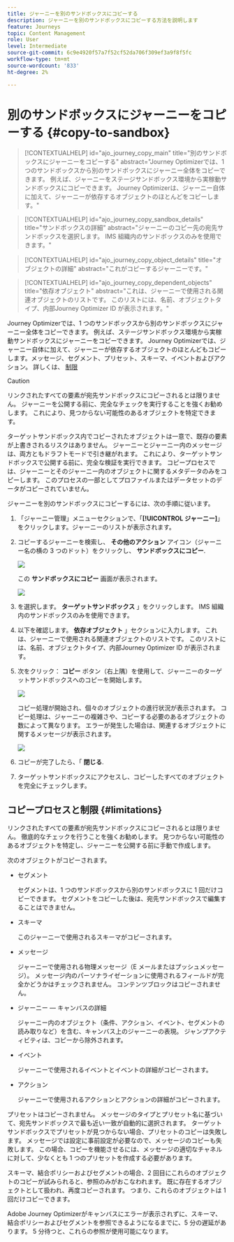 ```yaml
---
title: ジャーニーを別のサンドボックスにコピーする
description: ジャーニーを別のサンドボックスにコピーする方法を説明します
feature: Journeys
topic: Content Management
role: User
level: Intermediate
source-git-commit: 6c9e4920f57a7f52cf52da706f309ef3a9f8f5fc
workflow-type: tm+mt
source-wordcount: '833'
ht-degree: 2%

---
```


# 別のサンドボックスにジャーニーをコピーする {#copy-to-sandbox}

>[!CONTEXTUALHELP]
>id="ajo_journey_copy_main"
>title="別のサンドボックスにジャーニーをコピーする"
>abstract="Journey Optimizerでは、1 つのサンドボックスから別のサンドボックスにジャーニー全体をコピーできます。 例えば、ジャーニーをステージサンドボックス環境から実稼動サンドボックスにコピーできます。 Journey Optimizerは、ジャーニー自体に加えて、ジャーニーが依存するオブジェクトのほとんどをコピーします。"

>[!CONTEXTUALHELP]
>id="ajo_journey_copy_sandbox_details"
>title="サンドボックスの詳細"
>abstract="ジャーニーのコピー先の宛先サンドボックスを選択します。 IMS 組織内のサンドボックスのみを使用できます。"

>[!CONTEXTUALHELP]
>id="ajo_journey_copy_object_details"
>title="オブジェクトの詳細"
>abstract="これがコピーするジャーニーです。"

>[!CONTEXTUALHELP]
>id="ajo_journey_copy_dependent_objects"
>title="依存オブジェクト"
>abstract="これは、ジャーニーで使用される関連オブジェクトのリストです。 このリストには、名前、オブジェクトタイプ、内部Journey Optimizer ID が表示されます。"

Journey Optimizerでは、1 つのサンドボックスから別のサンドボックスにジャーニー全体をコピーできます。 例えば、ステージサンドボックス環境から実稼動サンドボックスにジャーニーをコピーできます。 Journey Optimizerでは、ジャーニー自体に加えて、ジャーニーが依存するオブジェクトのほとんどもコピーします。メッセージ、セグメント、プリセット、スキーマ、イベントおよびアクション。 詳しくは、 [制限](../event/about-events.md)

>[!CAUTION]
>
>リンクされたすべての要素が宛先サンドボックスにコピーされるとは限りません。 ジャーニーを公開する前に、完全なチェックを実行することを強くお勧めします。 これにより、見つからない可能性のあるオブジェクトを特定できます。

ターゲットサンドボックス内でコピーされたオブジェクトは一意で、既存の要素が上書きされるリスクはありません。 ジャーニーとジャーニー内のメッセージは、両方ともドラフトモードで引き継がれます。 これにより、ターゲットサンドボックスで公開する前に、完全な検証を実行できます。 コピープロセスでは、ジャーニーとそのジャーニー内のオブジェクトに関するメタデータのみをコピーします。 このプロセスの一部としてプロファイルまたはデータセットのデータがコピーされていません。

ジャーニーを別のサンドボックスにコピーするには、次の手順に従います。

1. 「ジャーニー管理」メニューセクションで、「**[!UICONTROL ジャーニー]**」をクリックします。ジャーニーのリストが表示されます。

2. コピーするジャーニーを検索し、 **その他のアクション** アイコン（ジャーニー名の横の 3 つのドット）をクリックし、 **サンドボックスにコピー**.

   ![](assets/copy-sandbox1.png)

   この **サンドボックスにコピー** 画面が表示されます。

   ![](assets/copy-sandbox2.png)

3. を選択します。 **ターゲットサンドボックス** 」をクリックします。 IMS 組織内のサンドボックスのみを使用できます。

4. 以下を確認します。 **依存オブジェクト** 」セクションに入力します。 これは、ジャーニーで使用される関連オブジェクトのリストです。 このリストには、名前、オブジェクトタイプ、内部Journey Optimizer ID が表示されます。

5. 次をクリック： **コピー** ボタン（右上隅）を使用して、ジャーニーのターゲットサンドボックスへのコピーを開始します。

   ![](assets/copy-sandbox3.png)

   コピー処理が開始され、個々のオブジェクトの進行状況が表示されます。 コピー処理は、ジャーニーの複雑さや、コピーする必要のあるオブジェクトの数によって異なります。 エラーが発生した場合は、関連するオブジェクトに関するメッセージが表示されます。

   ![](assets/copy-sandbox4.png)

6. コピーが完了したら、「 **閉じる**.

7. ターゲットサンドボックスにアクセスし、コピーしたすべてのオブジェクトを完全にチェックします。

## コピープロセスと制限 {#limitations}

リンクされたすべての要素が宛先サンドボックスにコピーされるとは限りません。 徹底的なチェックを行うことを強くお勧めします。 見つからない可能性のあるオブジェクトを特定し、ジャーニーを公開する前に手動で作成します。

次のオブジェクトがコピーされます。

* セグメント

   セグメントは、1 つのサンドボックスから別のサンドボックスに 1 回だけコピーできます。 セグメントをコピーした後は、宛先サンドボックスで編集することはできません。

* スキーマ

   このジャーニーで使用されるスキーマがコピーされます。

* メッセージ

   ジャーニーで使用される物理メッセージ（E メールまたはプッシュメッセージ）。 メッセージ内のパーソナライゼーションに使用されるフィールドが完全かどうかはチェックされません。 コンテンツブロックはコピーされません。

* ジャーニー — キャンバスの詳細

   ジャーニー内のオブジェクト（条件、アクション、イベント、セグメントの読み取りなど）を含む、キャンバス上のジャーニーの表現。 ジャンプアクティビティは、コピーから除外されます。

* イベント

   ジャーニーで使用されるイベントとイベントの詳細がコピーされます。

* アクション

   ジャーニーで使用されるアクションとアクションの詳細がコピーされます。

プリセットはコピーされません。 メッセージのタイプとプリセット名に基づいて、宛先サンドボックスで最も近い一致が自動的に選択されます。 ターゲットサンドボックスでプリセットが見つからない場合、プリセットのコピーは失敗します。 メッセージでは設定に事前設定が必要なので、メッセージのコピーも失敗します。 この場合、コピーを機能させるには、メッセージの適切なチャネルに対して、少なくとも 1 つのプリセットを作成する必要があります。

スキーマ、結合ポリシーおよびセグメントの場合、2 回目にこれらのオブジェクトのコピーが試みられると、参照のみがおこなわれます。 既に存在するオブジェクトとして扱われ、再度コピーされます。 つまり、これらのオブジェクトは 1 回だけコピーできます。

Adobe Journey Optimizerがキャンバスにエラーが表示されずに、スキーマ、結合ポリシーおよびセグメントを参照できるようになるまでに、5 分の遅延があります。 5 分待つと、これらの参照が使用可能になります。

